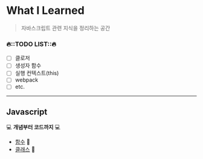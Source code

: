 # What I Learned
> 자바스크립트 관련 지식을 정리하는 공간

### 🔥::TODO LIST::🔥
- [ ] 클로저
- [ ] 생성자 함수
- [ ] 실행 컨텍스트(this)
- [ ] webpack
- [ ] etc.
---
## Javascript
💻 **개념부터 코드까지** 💻
-  [함수](./content/함수) 📝 
-  [클래스](./content/클래스) 📝
